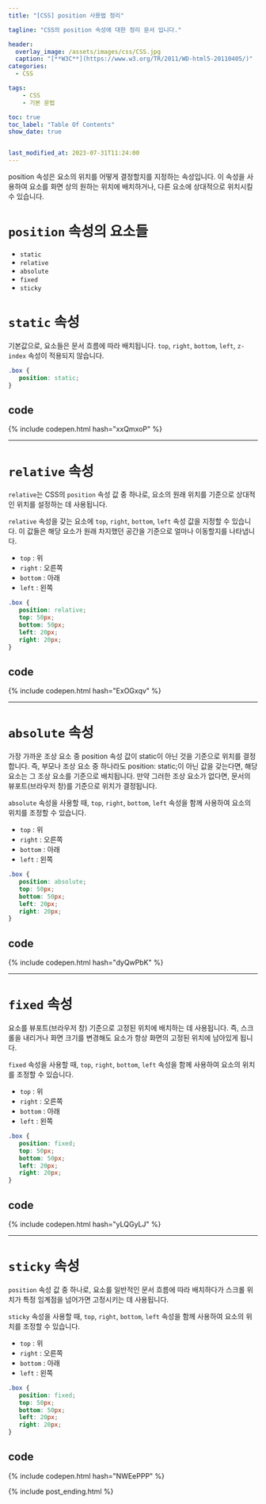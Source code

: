 ```yaml
---
title: "[CSS] position 사용법 정리"

tagline: "CSS의 position 속성에 대한 정리 문서 입니다."

header:
  overlay_image: /assets/images/css/CSS.jpg
  caption: "[**W3C**](https://www.w3.org/TR/2011/WD-html5-20110405/)"
categories:
  - CSS

tags:
    - CSS
    - 기본 문법

toc: true
toc_label: "Table Of Contents"
show_date: true


last_modified_at: 2023-07-31T11:24:00
---
```


position 속성은 요소의 위치를 어떻게 결정할지를 지정하는 속성입니다. 이 속성을 사용하여 요소를 화면 상의 원하는 위치에 배치하거나, 다른 요소에 상대적으로 위치시킬 수 있습니다.

# `position` 속성의 요소들
- `static`
- `relative`
- `absolute`
- `fixed`
- `sticky`

# `static` 속성
기본값으로, 요소들은 문서 흐름에 따라 배치됩니다. `top`, `right`, `bottom`, `left`, `z-index` 속성이 적용되지 않습니다.

``` css
.box {
   position: static;
}
```

## code
{% include codepen.html hash="xxQmxoP" %}

---

# `relative` 속성
`relative`는 CSS의 `position` 속성 값 중 하나로, 요소의 원래 위치를 기준으로 상대적인 위치를 설정하는 데 사용됩니다.

`relative` 속성을 갖는 요소에 `top`, `right`, `bottom`, `left` 속성 값을 지정할 수 있습니다. 이 값들은 해당 요소가 원래 차지했던 공간을 기준으로 얼마나 이동할지를 나타냅니다.
- `top` : 위
- `right` : 오른쪽
- `bottom` : 아래
- `left` : 왼쪽

``` css
.box {
   position: relative;
   top: 50px;
   bottom: 50px;
   left: 20px;
   right: 20px;
}
```

## code
{% include codepen.html hash="ExOGxqv" %}

---

# `absolute` 속성
가장 가까운 조상 요소 중 position 속성 값이 static이 아닌 것을 기준으로 위치를 결정합니다. 즉, 부모나 조상 요소 중 하나라도 position: static;이 아닌 값을 갖는다면, 해당 요소는 그 조상 요소를 기준으로 배치됩니다. 만약 그러한 조상 요소가 없다면, 문서의 뷰포트(브라우저 창)를 기준으로 위치가 결정됩니다.

`absolute` 속성을 사용할 때, `top`, `right`, `bottom`, `left` 속성을 함께 사용하여 요소의 위치를 조정할 수 있습니다.
- `top` : 위
- `right` : 오른쪽
- `bottom` : 아래
- `left` : 왼쪽

``` css
.box {
   position: absolute;
   top: 50px;
   bottom: 50px;
   left: 20px;
   right: 20px;
}
```

## code
{% include codepen.html hash="dyQwPbK" %}

---

# `fixed` 속성
요소를 뷰포트(브라우저 창) 기준으로 고정된 위치에 배치하는 데 사용됩니다. 즉, 스크롤을 내리거나 화면 크기를 변경해도 요소가 항상 화면의 고정된 위치에 남아있게 됩니다.

`fixed` 속성을 사용할 때, `top`, `right`, `bottom`, `left` 속성을 함께 사용하여 요소의 위치를 조정할 수 있습니다.
- `top` : 위
- `right` : 오른쪽
- `bottom` : 아래
- `left` : 왼쪽

``` css
.box {
   position: fixed;
   top: 50px;
   bottom: 50px;
   left: 20px;
   right: 20px;
}
```

## code
{% include codepen.html hash="yLQGyLJ" %}

---

# `sticky` 속성
`position` 속성 값 중 하나로, 요소를 일반적인 문서 흐름에 따라 배치하다가 스크롤 위치가 특정 임계점을 넘어가면 고정시키는 데 사용됩니다.

`sticky` 속성을 사용할 때, `top`, `right`, `bottom`, `left` 속성을 함께 사용하여 요소의 위치를 조정할 수 있습니다.
- `top` : 위
- `right` : 오른쪽
- `bottom` : 아래
- `left` : 왼쪽

``` css
.box {
   position: fixed;
   top: 50px;
   bottom: 50px;
   left: 20px;
   right: 20px;
}
```

## code
{% include codepen.html hash="NWEePPP" %}

{% include post_ending.html %}